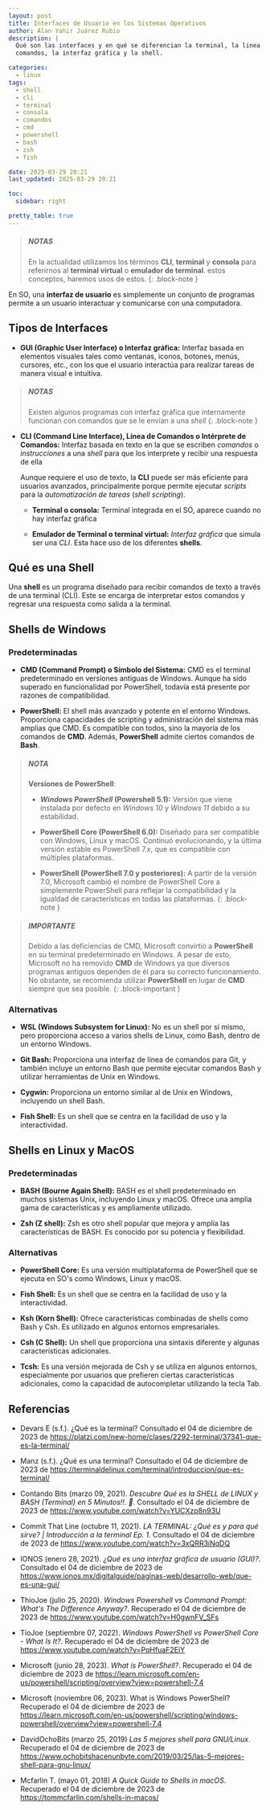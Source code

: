 ```yaml
---
layout: post
title: Interfaces de Usuario en los Sistemas Operativos
author: Alan Yahir Juárez Rubio
description: |
  Qué son las interfaces y en qué se diferencian la terminal, la linea de
  comandos, la interfaz gráfica y la shell.

categories:
  - linux
tags:
  - shell
  - cli
  - terminal
  - consola
  - comandos
  - cmd
  - powershell
  - bash
  - zsh
  - fish

date: 2025-03-29 20:21
last_updated: 2025-03-29 20:21

toc:
  sidebar: right

pretty_table: true
---
```


> ##### NOTAS
>
> En la actualidad utilizamos los términos **CLI**, **terminal** y **consola**
> para referirnos al **terminal virtual** o **emulador de terminal**.
> estos conceptos, haremos usos de estos.
{: .block-note }

En SO, una **interfaz de usuario** es simplemente un conjunto de programas
permite a un usuario interactuar y comunicarse con una computadora.

## Tipos de Interfaces

- **GUI (Graphic User Interface) o Interfaz gráfica:** Interfaz basada en
  elementos visuales tales como ventanas, iconos, botones, menús, cursores,
  etc., con los que el usuario interactúa para realizar tareas de manera visual
  e intuitiva.

> ##### NOTAS
>
> Existen algunos programas con interfaz gráfica que internamente funcionan con
> comandos que se le envían a una _shell_
{: .block-note }

- **CLI (Command Line Interface), Línea de Comandos o Intérprete de Comandos:**
  Interfaz basada en texto en la que se escriben _comandos_ o _instrucciones_ a
  una _shell_ para que los interprete y recibir una respuesta de ella

  Aunque requiere el uso de texto, la **CLI** puede ser más eficiente para
  usuarios avanzados, principalmente porque permite ejecutar _scripts_ para la
  _automatización de tareas_ (_shell scripting_).

  - **Terminal o consola:** Terminal integrada en el SO, aparece cuando no hay
    interfaz gráfica

  - **Emulador de Terminal o terminal virtual:** _Interfaz gráfica_ que simula
    ser una _CLI_. Esta hace uso de los diferentes **shells**.

## Qué es una Shell

Una **shell** es un programa diseñado para recibir comandos de texto a través de
una terminal (CLI). Este se encarga de interpretar estos comandos y regresar una
respuesta como salida a la terminal.

## Shells de Windows

### Predeterminadas

- **CMD (Command Prompt) o Símbolo del Sistema:** CMD es el terminal
  predeterminado en versiones antiguas de Windows. Aunque ha sido superado en
  funcionalidad por PowerShell, todavía está presente por razones de
  compatibilidad.

- **PowerShell:** El shell más avanzado y potente en el entorno Windows.
  Proporciona capacidades de scripting y administración del sistema más amplias
  que CMD. Es compatible con todos, sino la mayoría de los comandos de **CMD**.
  Además, **PowerShell** admite ciertos comandos de **Bash**.

> ##### NOTA
>
> **Versiones de PowerShell**:
>
> - **_Windows PowerShell_ (Powershell 5.1):** Versión que viene instalada por
>   defecto en _Windows 10_ y _Windows 11_ debido a su estabilidad.
>
> - **PowerShell Core (PowerShell 6.0):** Diseñado para ser compatible con
>   Windows, Linux y macOS. Continuó evolucionando, y la última versión estable
>   es PowerShell 7.x, que es compatible con múltiples plataformas.
>
> - **PowerShell (PowerShell 7.0 y posteriores):** A partir de la versión 7.0,
>   Microsoft cambió el nombre de PowerShell Core a simplemente PowerShell para
>   reflejar la compatibilidad y la igualdad de características en todas las
>   plataformas.
{: .block-note }

> ##### IMPORTANTE
>
> Debido a las deficiencias de CMD, Microsoft convirtió a **PowerShell** en su
> terminal predeterminado en Windows. A pesar de esto, Microsoft no ha removido
> **CMD** de Windows ya que diversos programas antiguos dependen de él para su
> correcto funcionamiento. No obstante, se recomienda utilizar **PowerShell** en
> lugar de **CMD** siempre que sea posible.
{: .block-important }

### Alternativas

- **WSL (Windows Subsystem for Linux):** No es un shell por sí mismo, pero
  proporciona acceso a varios shells de Linux, como Bash, dentro de un entorno
  Windows.

- **Git Bash:** Proporciona una interfaz de línea de comandos para Git, y
  también incluye un entorno Bash que permite ejecutar comandos Bash y utilizar
  herramientas de Unix en Windows.

- **Cygwin:** Proporciona un entorno similar al de Unix en Windows, incluyendo
  un shell Bash.

- **Fish Shell:** Es un shell que se centra en la facilidad de uso y la
  interactividad.

<div style="page-break-after: always;"></div>

## Shells en Linux y MacOS

### Predeterminadas

- **BASH (Bourne Again Shell):** BASH es el shell predeterminado en muchos
  sistemas Unix, incluyendo Linux y macOS. Ofrece una amplia gama de
  características y es ampliamente utilizado.

- **Zsh (Z shell):** Zsh es otro shell popular que mejora y amplía las
  características de BASH. Es conocido por su potencia y flexibilidad.

### Alternativas

- **PowerShell Core:** Es una versión multiplataforma de PowerShell que se
  ejecuta en SO's como Windows, Linux y macOS.

- **Fish Shell:** Es un shell que se centra en la facilidad de uso y la
  interactividad.

- **Ksh (Korn Shell):** Ofrece características combinadas de shells como Bash y
  Csh. Es utilizado en algunos entornos empresariales.

- **Csh (C Shell):** Un shell que proporciona una sintaxis diferente y algunas
  características adicionales.

- **Tcsh:** Es una versión mejorada de Csh y se utiliza en algunos entornos,
  especialmente por usuarios que prefieren ciertas características adicionales,
  como la capacidad de autocompletar utilizando la tecla Tab.

<div style="page-break-after: always;"></div>

## Referencias

- Devars E
  (s.f.).
  ¿Qué es la terminal?
  Consultado el 04 de diciembre de 2023 de
  <https://platzi.com/new-home/clases/2292-terminal/37341-que-es-la-terminal/>

- Manz
  (s.f.).
  ¿Qué es una terminal?
  Consultado el 04 de diciembre de 2023 de
  <https://terminaldelinux.com/terminal/introduccion/que-es-terminal/>

- Contando Bits
  (marzo 09, 2021).
  _Descubre Qué es la SHELL de LINUX y BASH (Terminal) en 5 Minutos!!. 🐧_.
  Consultado el 04 de diciembre de 2023 de
  <https://www.youtube.com/watch?v=YUCXzp8n93U>

- Commit That Line
  (octubre 11, 2021).
  _LA TERMINAL: ¿Qué es y para qué sirve? | Introducción a la terminal Ep. 1_.
  Consultado el 04 de diciembre de 2023 de
  <https://www.youtube.com/watch?v=3xQRR3iNqDQ>

- IONOS
  (enero 28, 2021).
  _¿Qué es una interfaz gráfica de usuario (GUI)?_.
  Consultado el 04 de diciembre de 2023 de
  <https://www.ionos.mx/digitalguide/paginas-web/desarrollo-web/que-es-una-gui/>

- ThioJoe
  (julio 25, 2020).
  _Windows Powershell vs Command Prompt: What's The Difference Anyway?_.
  Recuperado el 04 de diciembre de 2023 de
  <https://www.youtube.com/watch?v=H0gwnFV_SFs>

- TioJoe
  (septiembre 07, 2022).
  _Windows PowerShell vs PowerShell Core - What Is It?_.
  Recuperado el 04 de diciembre de 2023 de
  <https://www.youtube.com/watch?v=PqHfuaF2EiY>

- Microsoft
  (junio 28, 2023).
  _What is PowerShell?_.
  Recuperado el 04 de diciembre de 2023 de
  <https://learn.microsoft.com/en-us/powershell/scripting/overview?view=powershell-7.4>

- Microsoft
  (noviembre 06, 2023).
  What is Windows PowerShell?
  Recuperado el 04 de diciembre de 2023 de
  <https://learn.microsoft.com/en-us/powershell/scripting/windows-powershell/overview?view=powershell-7.4>

- DavidOchoBits
  (marzo 25, 2019)
  _Las 5 mejores shell para GNU/Linux_.
  Recuperado el 04 de diciembre de 2023 de
  <https://www.ochobitshacenunbyte.com/2019/03/25/las-5-mejores-shell-para-gnu-linux/>

- Mcfarlin T.
  (mayo 01, 2018)
  _A Quick Guide to Shells in macOS_.
  Recuperado el 04 de diciembre de 2023 de
  <https://tommcfarlin.com/shells-in-macos/>
